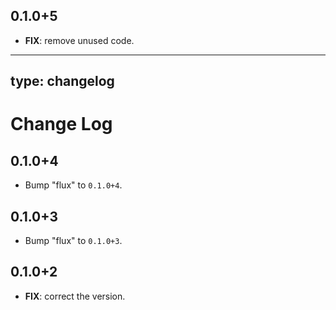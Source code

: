 ## 0.1.0+5

 - **FIX**: remove unused code.

---
type: changelog
---

# Change Log

## 0.1.0+4

 - Bump "flux" to `0.1.0+4`.

## 0.1.0+3

 - Bump "flux" to `0.1.0+3`.

## 0.1.0+2

 - **FIX**: correct the version.

